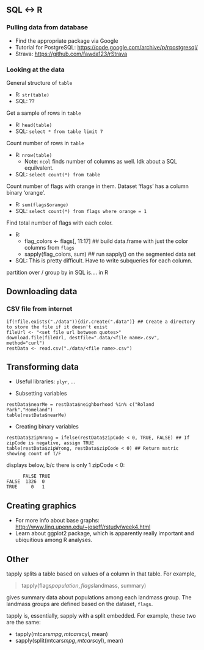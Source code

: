 ## SQL <-> R

### Pulling data from database

* Find the appropriate package via Google
* Tutorial for PostgreSQL: https://code.google.com/archive/p/rpostgresql/
* Strava: https://github.com/fawda123/rStrava

### Looking at the data

General structure of `table`

* R: `str(table)`
* SQL: ??

Get a sample of rows in `table`

* R: `head(table)`
* SQL: `select * from table limit 7`

Count number of rows in `table`

* R: `nrow(table)`
  * Note: `ncol` finds number of columns as well. Idk about a SQL equilvalent.
* SQL: `select count(*) from table`

Count number of flags with orange in them. Dataset ‘flags’ has a column binary ‘orange’.

* R: `sum(flags$orange)`
* SQL: `select count(*) from flags where orange = 1`

Find total number of flags with each color.

* R: 
  * flag_colors <- flags[, 11:17] ## build data.frame with just the color columns from `flags`
  * sapply(flag_colors, sum) ## run sapply() on the segmented data set
* SQL: This is pretty difficult. Have to write subqueries for each column.


partition over / group by in SQL is…. in R

## Downloading data

### CSV file from internet

```
if(!file.exists("./data")){dir.create(".data")} ## Create a directory to store the file if it doesn't exist
fileUrl <- "<set file url between quotes>"
download.file(fileUrl, destfile=".data/<file name>.csv", method="curl")
restData <- read.csv("./data/<file name>.csv")
```

## Transforming data

* Useful libraries: `plyr`, ...

* Subsetting variables
```
restData$nearMe = restData$neighborhood %in% c("Roland Park","Homeland")
table(restData$nearMe)
```

* Creating binary variables
```
restData$zipWrong = ifelse(restData$zipCode < 0, TRUE, FALSE) ## If zipCode is negative, assign TRUE
table(restData$zipWrong, restData$zipCode < 0) ## Return matric showing count of T/F 
```

displays below, b/c there is only 1 zipCode < 0:
```
      FALSE TRUE
FALSE  1326  0
TRUE     0   1
```

## Creating graphics

* For more info about base graphs: http://www.ling.upenn.edu/~joseff/rstudy/week4.html
* Learn about ggplot2 package, which is apparently really important and ubiquitious among R analyses.

## Other

tapply splits a table based on values of a column in that table. For example,

> tapply(flags$population, flags$landmass, summary)

gives summary data about populations among each landmass group. The landmass groups are defined based on the dataset, `flags`.



tapply is, essentially, sapply with a split embedded. For example, these two are the same:
* tapply(mtcars$mpg, mtcars$cyl, mean)
* sapply(split(mtcars$mpg, mtcars$cyl), mean)
